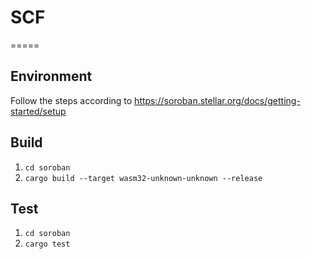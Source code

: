 # SCF
=====
## Environment
Follow the steps according to https://soroban.stellar.org/docs/getting-started/setup 

## Build
1. `cd soroban`
2. `cargo build --target wasm32-unknown-unknown --release`

## Test
1. `cd soroban`
2. `cargo test`